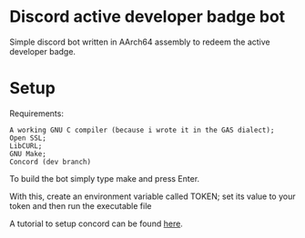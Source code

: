 # Discord active developer badge bot
Simple discord bot written in AArch64 assembly to redeem the active developer badge.

# Setup
Requirements:
```
A working GNU C compiler (because i wrote it in the GAS dialect);
Open SSL;
LibCURL;
GNU Make;
Concord (dev branch)
```
To build the bot simply type make and press Enter.

With this, create an environment variable called TOKEN; set its value to your token and then run the executable file

A tutorial to setup concord can be found [here](https://github.com/Cogmasters/concord/blob/dev/README.md).
